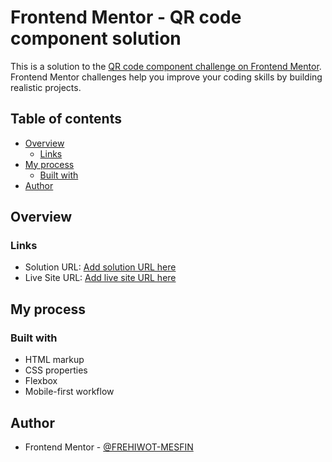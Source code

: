 # Frontend Mentor - QR code component solution

This is a solution to the [QR code component challenge on Frontend Mentor](https://www.frontendmentor.io/challenges/qr-code-component-iux_sIO_H). Frontend Mentor challenges help you improve your coding skills by building realistic projects. 

## Table of contents

- [Overview](#overview)
  - [Links](#links)
- [My process](#my-process)
  - [Built with](#built-with)
- [Author](#author)


## Overview

### Links

- Solution URL: [Add solution URL here](https://your-solution-url.com)
- Live Site URL: [Add live site URL here](https://frehiwot-mesfin.github.io/qr-code-component-FMC/)

## My process

### Built with

- HTML markup
- CSS properties
- Flexbox
- Mobile-first workflow

## Author

- Frontend Mentor - [@FREHIWOT-MESFIN](https://www.frontendmentor.io/profile/FREHIWOT-MESFIN)


